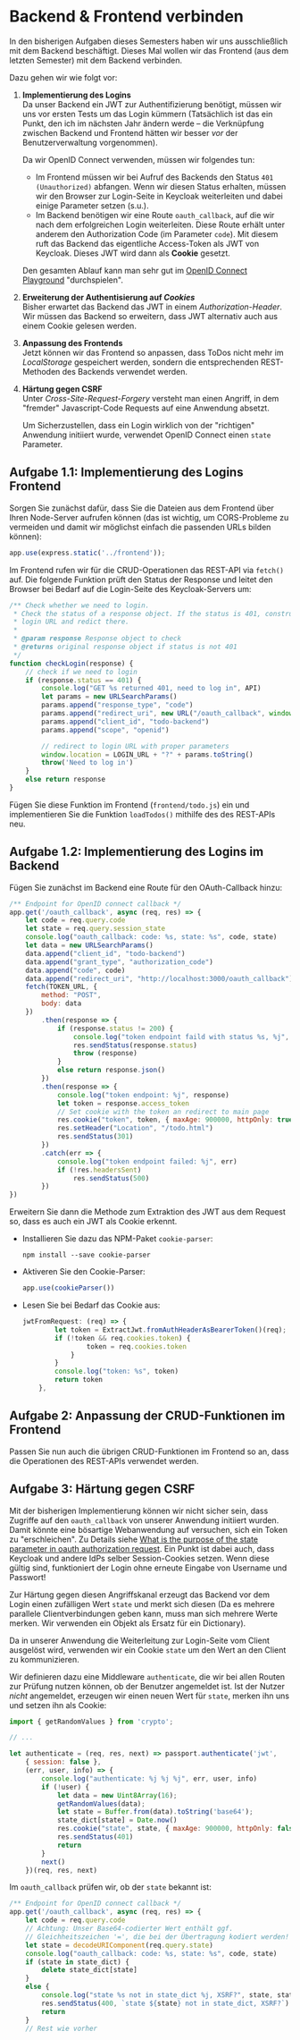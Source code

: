 #  Backend & Frontend verbinden

In den bisherigen Aufgaben dieses Semesters haben wir uns ausschließlich mit dem Backend beschäftigt. 
Dieses Mal wollen wir das Frontend (aus dem letzten Semester) mit dem Backend verbinden.

Dazu gehen wir wie folgt vor:

1.  **Implementierung des Logins**<br>
    Da unser Backend ein JWT zur Authentifizierung benötigt, müssen wir uns vor ersten Tests um das Login kümmern
    (Tatsächlich ist das ein Punkt, den ich im nächsten Jahr ändern werde – die Verknüpfung zwischen Backend und Frontend hätten wir besser *vor* der Benutzerverwaltung vorgenommen).

    Da wir OpenID Connect verwenden, müssen wir folgendes tun:
    - Im Frontend müssen wir bei Aufruf des Backends den Status `401 (Unauthorized)` abfangen. 
        Wenn wir diesen Status erhalten, müssen wir den Browser zur Login-Seite in Keycloak weiterleiten und dabei 
        einige Parameter setzen (s.u.).
    - Im Backend benötigen wir eine Route `oauth_callback`, auf die wir nach dem erfolgreichen Login 
      weiterleiten.
      Diese Route erhält unter anderem den Authorization Code (im Parameter `code`). Mit diesem ruft das Backend 
      das eigentliche Access-Token als JWT von Keycloak.
      Dieses JWT wird dann als **Cookie** gesetzt. 

    Den gesamten Ablauf kann man sehr gut im [OpenID Connect Playground](https://openidconnect.net/) "durchspielen".

2.  **Erweiterung der Authentisierung auf *Cookies***<br>
    Bisher erwartet das Backend das JWT in einem *Authorization-Header*. Wir müssen das Backend so erweitern, 
    dass JWT alternativ auch aus einem Cookie gelesen werden.

3.  **Anpassung des Frontends**<br>
    Jetzt können wir das Frontend so anpassen, dass ToDos nicht mehr im *LocalStorage* gespeichert werden, 
    sondern die entsprechenden REST-Methoden des Backends verwendet werden.

4.  **Härtung gegen CSRF**<br>
    Unter *Cross-Site-Request-Forgery* versteht man einen Angriff, in dem "fremder" Javascript-Code
    Requests auf eine Anwendung absetzt. 
    
    Um Sicherzustellen, dass ein Login wirklich von der "richtigen" Anwendung initiiert wurde, verwendet OpenID Connect einen `state` Parameter.  
   
## Aufgabe 1.1: Implementierung des Logins Frontend

Sorgen Sie zunächst dafür, dass Sie die Dateien aus dem Frontend über Ihren Node-Server aufrufen können (das ist wichtig, um CORS-Probleme zu vermeiden und damit wir möglichst einfach die passenden URLs bilden können):
```Javascript
app.use(express.static('../frontend'));
```

Im Frontend rufen wir für die CRUD-Operationen das REST-API via `fetch()` auf.
Die folgende Funktion prüft den Status der Response und leitet den Browser bei Bedarf auf die Login-Seite des Keycloak-Servers um:

```Javascript
/** Check whether we need to login.
 * Check the status of a response object. If the status is 401, construct an appropriate 
 * login URL and redict there.
 * 
 * @param response Response object to check
 * @returns original response object if status is not 401
 */
function checkLogin(response) {
    // check if we need to login
    if (response.status == 401) {
        console.log("GET %s returned 401, need to log in", API)
        let params = new URLSearchParams()
        params.append("response_type", "code")
        params.append("redirect_uri", new URL("/oauth_callback", window.location))
        params.append("client_id", "todo-backend")
        params.append("scope", "openid")

        // redirect to login URL with proper parameters
        window.location = LOGIN_URL + "?" + params.toString()
        throw('Need to log in')
    }
    else return response
}
```

Fügen Sie diese Funktion im Frontend (`frontend/todo.js`) ein und implementieren Sie die Funktion `loadTodos()` mithilfe des des REST-APIs neu.

## Aufgabe 1.2: Implementierung des Logins im Backend

Fügen Sie zunächst im Backend eine Route für den OAuth-Callback hinzu:

```Javascript
/** Endpoint for OpenID connect callback */
app.get('/oauth_callback', async (req, res) => {
    let code = req.query.code
    let state = req.query.session_state
    console.log("oauth_callback: code: %s, state: %s", code, state)
    let data = new URLSearchParams()
    data.append("client_id", "todo-backend")
    data.append("grant_type", "authorization_code")
    data.append("code", code)
    data.append("redirect_uri", "http://localhost:3000/oauth_callback")
    fetch(TOKEN_URL, {
        method: "POST",
        body: data
    })
        .then(response => {
            if (response.status != 200) {
                console.log("token endpoint faild with status %s, %j", response.status, response.body)
                res.sendStatus(response.status)
                throw (response)
            }
            else return response.json()
        })
        .then(response => {
            console.log("token endpoint: %j", response)
            let token = response.access_token
            // Set cookie with the token an redirect to main page
            res.cookie("token", token, { maxAge: 900000, httpOnly: true })
            res.setHeader("Location", "/todo.html")
            res.sendStatus(301)
        })
        .catch(err => {
            console.log("token endpoint failed: %j", err)
            if (!res.headersSent)
                res.sendStatus(500)
        })
})
```

Erweitern Sie dann die Methode zum Extraktion des JWT aus dem Request so, dass es auch ein JWT 
als Cookie erkennt. 

- Installieren Sie dazu das NPM-Paket `cookie-parser`:

    ```
    npm install --save cookie-parser
    ```
- Aktiveren Sie den Cookie-Parser:
    ```Javascript
    app.use(cookieParser())
    ```

- Lesen Sie bei Bedarf das Cookie aus:

    ```Javascript
    jwtFromRequest: (req) => {
            let token = ExtractJwt.fromAuthHeaderAsBearerToken()(req);
            if (!token && req.cookies.token) {
                    token = req.cookies.token
                }
            }
            console.log("token: %s", token)
            return token
        },
    ```

## Aufgabe 2: Anpassung der CRUD-Funktionen im  Frontend

Passen Sie nun auch die übrigen CRUD-Funktionen im Frontend so an, dass die 
Operationen des REST-APIs verwendet werden.

## Aufgabe 3: Härtung gegen CSRF

Mit der bisherigen Implementierung können wir nicht sicher sein, 
dass Zugriffe auf den `oauth_callback` von unserer Anwendung initiiert wurden.
Damit könnte eine bösartige Webanwendung auf versuchen, sich ein Token 
zu "erschleichen". Zu Details siehe [What is the purpose of the state parameter in oauth authorization request](https://stackoverflow.com/questions/26132066/what-is-the-purpose-of-the-state-parameter-in-oauth-authorization-request). 
Ein Punkt ist dabei auch, dass Keycloak und andere IdPs selber 
Session-Cookies setzen. Wenn diese gültig sind, funktioniert der Login ohne
erneute Eingabe von Username und Passwort!

Zur Härtung gegen diesen Angriffskanal erzeugt das Backend vor dem Login 
einen zufälligen Wert `state` und merkt sich diesen (Da es mehrere parallele
Clientverbindungen geben kann, muss man sich mehrere Werte merken. 
Wir verwenden ein Objekt als Ersatz für ein Dictionary). 

Da in unserer Anwendung die Weiterleitung zur Login-Seite vom Client 
ausgelöst wird, verwenden wir ein Cookie `state` um den Wert an den 
Client zu kommunizieren.

Wir definieren dazu eine Middleware `authenticate`, die wir bei allen Routen 
zur Prüfung nutzen können, ob der Benutzer angemeldet ist. Ist der Nutzer *nicht* angemeldet, erzeugen wir einen neuen Wert für `state`, merken ihn uns und setzen ihn als Cookie:

```Javascript
import { getRandomValues } from 'crypto';

// ...

let authenticate = (req, res, next) => passport.authenticate('jwt',
    { session: false },
    (err, user, info) => {
        console.log("authenticate: %j %j %j", err, user, info)
        if (!user) {
            let data = new Uint8Array(16);
            getRandomValues(data);
            let state = Buffer.from(data).toString('base64');
            state_dict[state] = Date.now()
            res.cookie("state", state, { maxAge: 900000, httpOnly: false })
            res.sendStatus(401)
            return
        }
        next()
    })(req, res, next)
```

Im `oauth_callback` prüfen wir, ob der `state` bekannt ist:

```Javascript
/** Endpoint for OpenID connect callback */
app.get('/oauth_callback', async (req, res) => {
    let code = req.query.code
    // Achtung: Unser Base64-codierter Wert enthält ggf. 
    // Gleichheitszeichen '=', die bei der Übertragung kodiert werden!
    let state = decodeURIComponent(req.query.state)
    console.log("oauth_callback: code: %s, state: %s", code, state)
    if (state in state_dict) {
        delete state_dict[state]
    }
    else {
        console.log("state %s not in state_dict %j, XSRF?", state, state_dict)
        res.sendStatus(400, `state ${state} not in state_dict, XSRF?`)
        return
    }
    // Rest wie vorher
```